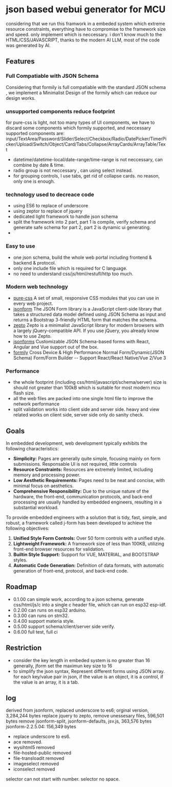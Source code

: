 # json based webui generator for MCU
considering that we run this framwork in a embeded system which extreme resource constraints, everything have to compromise to the framework size and speed. only implement which is neccessary.
i don't know much to the HTML/CSS/JAVASCRIPT, thanks to the modern AI LLM, most of the code was generated by AI. 

## Features
### Full Compatiable with JSON Schema
Considering that formily is full compatiable with the standard JSON schema , we implement a Minimalist Design of the formily which can reduce our design works.
### unsupported components reduce footprint
for pure-css is light, not too many types of UI components, we have to discard some components which formily supported, and neccessary supported components are:
input/TextArea/Password/Slider/Select/Checkbox/Radio/DatePicker/TimerPicker/Upload/Switch/Object/Card/Tabs/Collapse/ArrayCards/ArrayTable/Text
- datetime/datetime-local/date-range/time-range is not neccessary, can combine by date & time.
- radio group is not neccessary , can using select instead.
- for grouping controls, I use tabs, get rid of collapse cards. no reason, only one is enough.
### technology used to decreace code
- using ES6  to replace of underscore
- using zeptor to replace of jquery
- dedicated light framework to handle json schema
- split the framework into 2 part, part 1 is compile, verify schema and generate safe schema for part 2, part 2 is dynamic ui generating.
-  
### Easy to use
- one json schema, build the whole web portal including frontend & backend & protocol.
- only one include file which is required for C language.
- no need to understand css/js/html/restufl/http too much.
### Modern web technology
- [pure-css](https://github.com/pure-css/pure/) A set of small, responsive CSS modules that you can use in every web project.
- [jsonform](https://github.com/jsonform/jsonform) The JSON Form library is a JavaScript client-side library that takes a structured data model defined using JSON Schema as input and returns a Bootstrap 3-friendly HTML form that matches the schema.
- [zepto](https://github.com/madrobby/zepto) Zepto is a minimalist JavaScript library for modern browsers with a largely jQuery-compatible API. If you use jQuery, you already know how to use Zepto. 
- [jsonforms](https://github.com/eclipse[source/jsonforms) Customizable JSON Schema-based forms with React, Angular and Vue support out of the box.
- [formily](https://github.com/alibaba/formily) Cross Device & High Performance Normal Form/Dynamic(JSON Schema) Form/Form Builder -- Support React/React Native/Vue 2/Vue 3

### Performance
- the whole footprint (including css/html/javascript/schema/server) size is should not greater than 100kB which is suitable for most modern mcu flash size.
- all the web files are packed into one single html file to improve the network performance
- split validation works into client side and server side. heavy and view related works on client side, server side only do sanity check.

## Goals

In embedded development, web development typically exhibits the following characteristics:

- **Simplicity:** Pages are generally quite simple, focusing mainly on form submissions. Responsable UI is not required, little controls 
- **Resource Constraints:** Resources are extremely limited, including memory and processing power.
- **Low Aesthetic Requirements:** Pages need to be neat and concise, with minimal focus on aesthetics.
- **Comprehensive Responsibility:** Due to the unique nature of the hardware, the front-end, communication protocols, and back-end processing are usually handled by embedded engineers, resulting in a substantial workload.

To provide embedded engineers with a solution that is tidy, fast, simple, and robust, a framework called j-form has been developed to achieve the following objectives:

1. **Unified Style Form Controls:** Over 50 form controls with a unified style.
2. **Lightweight Framework:** A framework size of less than 100KB, utilizing front-end browser resources for validation.
3. **Builtin Style Support:** Support for VUE, MATERIAL, and BOOTSTRAP styles.
4. **Automatic Code Generation:** Definition of data formats, with automatic generation of front-end, protocol, and back-end code.

## Roadmap
- 0.1.00 can simple work, according to a json schema, generate css/html/js/c into a single c header file, which can run on esp32 esp-idf.
- 0.2.00 can runs on esp32 arduino.
- 0.3.00 can runs on stm32.
- 0.4.00 support materia style.
- 0.5.00 support schema/client/server side verify.
- 0.6.00 full test, full ci
  
## Restriction
- consider the key length in embeded system is no greater than 16 generally, jform set the maximun key size to  16
- to simplify the json syntax,  Represent different forms using JSON array. for each key/value pair in json, if the value is an object, it is a control, if the value is an array, it is a tab.


##  log
derived from jsonform, replaced underscore to es6;
orginal version, 3,284,244 bytes
replace jquery to zepto, remove unessesary files, 596,501 bytes
remove jsonform-split, jsonform-defaults, jsv.js, 363,576 bytes
jsonform-2.2.5.04: 156,349 bytes
- replace underscore to es6. 
- ace removed. 
- wysihtml5 removed
- file-hosted-public removed
- file-transloadit removed
- imageselect removed
- iconselect removed

selector can not start with number.
selector no space.